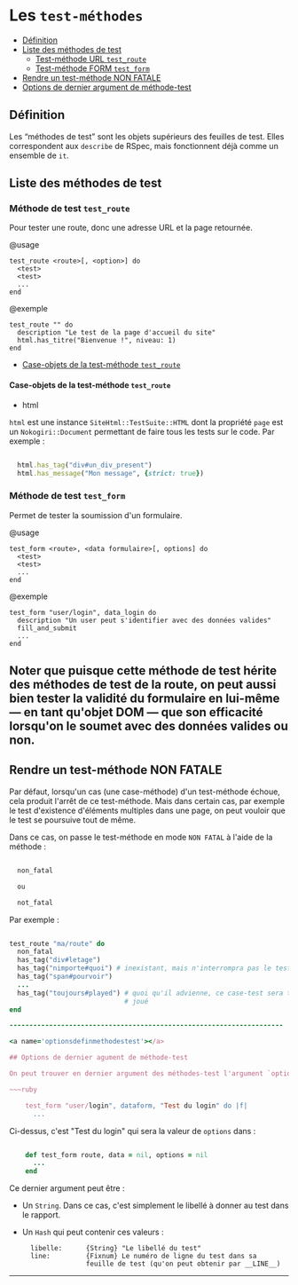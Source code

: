 # Les `test-méthodes`

* [Définition](#definitiondesmethodesdetests)
* [Liste des méthodes de test](#listemethodesdetest)
  * [Test-méthode URL `test_route`](#methodetesttestroute)
  * [Test-méthode FORM `test_form`](#methodedetesttestform)
* [Rendre un test-méthode NON FATALE](#rendretestmethodenonfatale)
* [Options de dernier argument de méthode-test](#optionsdefinmethodestest)


<a name='definitiondesmethodesdetests'></a>

## Définition

Les “méthodes de test” sont les objets supérieurs des feuilles de test. Elles correspondent aux `describe` de RSpec, mais fonctionnent déjà comme un ensemble de `it`.

<a name='listemethodesdetest'></a>

## Liste des méthodes de test


<a name='methodetesttestroute'></a>

### Méthode de test `test_route`

Pour tester une route, donc une adresse URL et la page retournée.

@usage

    test_route <route>[, <option>] do
      <test>
      <test>
      ...
    end

@exemple

    test_route "" do
      description "Le test de la page d'accueil du site"
      html.has_titre("Bienvenue !", niveau: 1)
    end

* [Case-objets de la test-méthode `test_route`](#caseobjetsdelatestmethoderoute)
<a name='caseobjetsdelatestmethoderoute'></a>

#### Case-objets de la test-méthode `test_route`

* html

`html` est une instance `SiteHtml::TestSuite::HTML` dont la propriété `page` est un `Nokogiri::Document` permettant de faire tous les tests sur le code. Par exemple&nbsp;:

~~~ruby

  html.has_tag("div#un_div_present")
  html.has_message("Mon message", {strict: true})

~~~

<a name='methodedetesttestform'></a>

### Méthode de test `test_form`

Permet de tester la soumission d'un formulaire.

@usage

    test_form <route>, <data formulaire>[, options] do
      <test>
      <test>
      ...
    end

@exemple

    test_form "user/login", data_login do
      description "Un user peut s'identifier avec des données valides"
      fill_and_submit
      ...
    end

Noter que puisque cette méthode de test hérite des méthodes de test de la route, on peut aussi bien tester la validité du formulaire en lui-même — en tant qu'objet DOM — que son efficacité lorsqu'on le soumet avec des données valides ou non.
---------------------------------------------------------------------

<a name='rendretestmethodenonfatale'></a>

## Rendre un test-méthode NON FATALE

Par défaut, lorsqu'un cas (une case-méthode) d'un test-méthode échoue, cela produit l'arrêt de ce test-méthode. Mais dans certain cas, par exemple le test d'existence d'éléments multiples dans une page, on peut vouloir que le test se poursuive tout de même.

Dans ce cas, on passe le test-méthode en mode `NON FATAL` à l'aide de la méthode&nbsp;:

~~~ruby

  non_fatal

  ou

  not_fatal

~~~

Par exemple&nbsp;:

~~~ruby

test_route "ma/route" do
  non_fatal
  has_tag("div#letage")
  has_tag("nimporte#quoi") # inexistant, mais n'interrompra pas le test
  has_tag("span#pourvoir")
  ...
  has_tag("toujours#played") # quoi qu'il advienne, ce case-test sera toujours
                             # joué
end

---------------------------------------------------------------------

<a name='optionsdefinmethodestest'></a>

## Options de dernier agument de méthode-test

On peut trouver en dernier argument des méthodes-test l'argument `options` qui permet de définir plusieurs choses. Par exemple :

~~~ruby

    test_form "user/login", dataform, "Test du login" do |f|
      ...
~~~

Ci-dessus, c'est "Test du login" qui sera la valeur de `options` dans :

~~~ruby

    def test_form route, data = nil, options = nil
      ...
    end

~~~

Ce dernier argument peut être :

* Un `String`. Dans ce cas, c'est simplement le libellé à donner au test dans le rapport.
* Un `Hash` qui peut contenir ces valeurs :

        libelle:      {String} "Le libellé du test"
        line:         {Fixnum} Le numéro de ligne du test dans sa
                      feuille de test (qu'on peut obtenir par __LINE__)

---------------------------------------------------------------------
